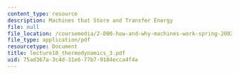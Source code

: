 ```yaml
---
content_type: resource
description: Machines that Store and Transfer Energy
file: null
file_location: /coursemedia/2-000-how-and-why-machines-work-spring-2002/75ad367a3c4d31e677b79184ecca4f4a_lecture10_thermodynamics_3.pdf
file_type: application/pdf
resourcetype: Document
title: lecture10_thermodynamics_3.pdf
uid: 75ad367a-3c4d-31e6-77b7-9184ecca4f4a
---
```

